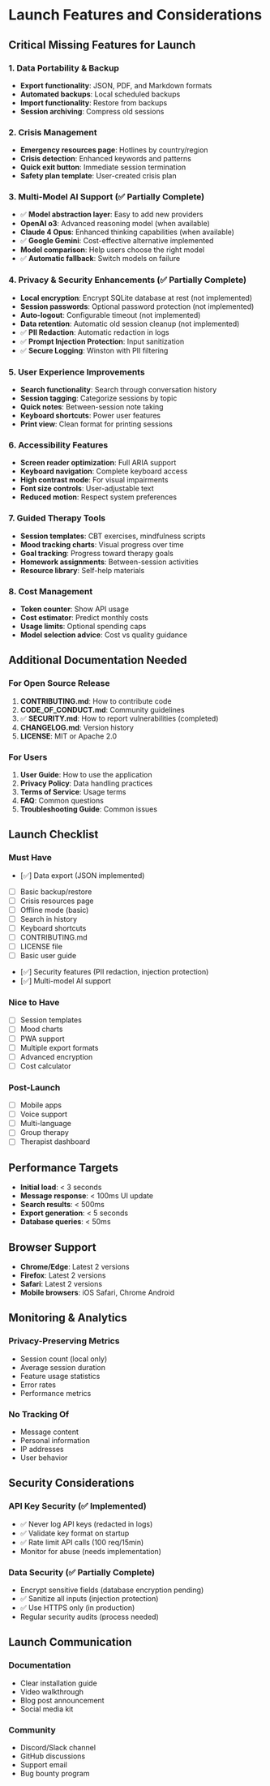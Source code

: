 # Launch Features and Considerations

## Critical Missing Features for Launch

### 1. Data Portability & Backup
- **Export functionality**: JSON, PDF, and Markdown formats
- **Automated backups**: Local scheduled backups
- **Import functionality**: Restore from backups
- **Session archiving**: Compress old sessions

### 2. Crisis Management
- **Emergency resources page**: Hotlines by country/region
- **Crisis detection**: Enhanced keywords and patterns
- **Quick exit button**: Immediate session termination
- **Safety plan template**: User-created crisis plan

### 3. Multi-Model AI Support (✅ Partially Complete)
- ✅ **Model abstraction layer**: Easy to add new providers
- **OpenAI o3**: Advanced reasoning model (when available)
- **Claude 4 Opus**: Enhanced thinking capabilities (when available)
- ✅ **Google Gemini**: Cost-effective alternative implemented
- **Model comparison**: Help users choose the right model
- ✅ **Automatic fallback**: Switch models on failure

### 4. Privacy & Security Enhancements (✅ Partially Complete)
- **Local encryption**: Encrypt SQLite database at rest (not implemented)
- **Session passwords**: Optional password protection (not implemented)
- **Auto-logout**: Configurable timeout (not implemented)
- **Data retention**: Automatic old session cleanup (not implemented)
- ✅ **PII Redaction**: Automatic redaction in logs
- ✅ **Prompt Injection Protection**: Input sanitization
- ✅ **Secure Logging**: Winston with PII filtering

### 5. User Experience Improvements
- **Search functionality**: Search through conversation history
- **Session tagging**: Categorize sessions by topic
- **Quick notes**: Between-session note taking
- **Keyboard shortcuts**: Power user features
- **Print view**: Clean format for printing sessions

### 6. Accessibility Features
- **Screen reader optimization**: Full ARIA support
- **Keyboard navigation**: Complete keyboard access
- **High contrast mode**: For visual impairments
- **Font size controls**: User-adjustable text
- **Reduced motion**: Respect system preferences

### 7. Guided Therapy Tools
- **Session templates**: CBT exercises, mindfulness scripts
- **Mood tracking charts**: Visual progress over time
- **Goal tracking**: Progress toward therapy goals
- **Homework assignments**: Between-session activities
- **Resource library**: Self-help materials

### 8. Cost Management
- **Token counter**: Show API usage
- **Cost estimator**: Predict monthly costs
- **Usage limits**: Optional spending caps
- **Model selection advice**: Cost vs quality guidance

## Additional Documentation Needed

### For Open Source Release

1. **CONTRIBUTING.md**: How to contribute code
2. **CODE_OF_CONDUCT.md**: Community guidelines  
3. ✅ **SECURITY.md**: How to report vulnerabilities (completed)
4. **CHANGELOG.md**: Version history
5. **LICENSE**: MIT or Apache 2.0

### For Users

1. **User Guide**: How to use the application
2. **Privacy Policy**: Data handling practices
3. **Terms of Service**: Usage terms
4. **FAQ**: Common questions
5. **Troubleshooting Guide**: Common issues

## Launch Checklist

### Must Have
- [✅] Data export (JSON implemented)
- [ ] Basic backup/restore
- [ ] Crisis resources page
- [ ] Offline mode (basic)
- [ ] Search in history
- [ ] Keyboard shortcuts
- [ ] CONTRIBUTING.md
- [ ] LICENSE file
- [ ] Basic user guide
- [✅] Security features (PII redaction, injection protection)
- [✅] Multi-model AI support

### Nice to Have
- [ ] Session templates
- [ ] Mood charts
- [ ] PWA support
- [ ] Multiple export formats
- [ ] Advanced encryption
- [ ] Cost calculator

### Post-Launch
- [ ] Mobile apps
- [ ] Voice support
- [ ] Multi-language
- [ ] Group therapy
- [ ] Therapist dashboard

## Performance Targets

- **Initial load**: < 3 seconds
- **Message response**: < 100ms UI update
- **Search results**: < 500ms
- **Export generation**: < 5 seconds
- **Database queries**: < 50ms

## Browser Support

- **Chrome/Edge**: Latest 2 versions
- **Firefox**: Latest 2 versions  
- **Safari**: Latest 2 versions
- **Mobile browsers**: iOS Safari, Chrome Android

## Monitoring & Analytics

### Privacy-Preserving Metrics
- Session count (local only)
- Average session duration
- Feature usage statistics
- Error rates
- Performance metrics

### No Tracking Of
- Message content
- Personal information
- IP addresses
- User behavior

## Security Considerations

### API Key Security (✅ Implemented)
- ✅ Never log API keys (redacted in logs)
- ✅ Validate key format on startup
- ✅ Rate limit API calls (100 req/15min)
- Monitor for abuse (needs implementation)

### Data Security (✅ Partially Complete)
- Encrypt sensitive fields (database encryption pending)
- ✅ Sanitize all inputs (injection protection)
- ✅ Use HTTPS only (in production)
- Regular security audits (process needed)

## Launch Communication

### Documentation
- Clear installation guide
- Video walkthrough
- Blog post announcement
- Social media kit

### Community
- Discord/Slack channel
- GitHub discussions
- Support email
- Bug bounty program